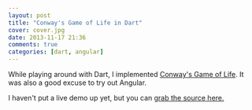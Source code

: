 ```yaml
---
layout: post
title: "Conway's Game of Life in Dart"
cover: cover.jpg
date: 2013-11-17 21:36
comments: true
categories: [dart, angular]
---
```

While playing around with Dart, I implemented [Conway's Game of Life](http://en.wikipedia.org/wiki/Conway%27s_Game_of_Life).  It was also a good excuse to try out Angular.

I haven't put a live demo up yet, but you can [grab the source here.](https://github.com/gmacd/dartlife)
